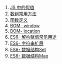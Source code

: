 1. [JS 中的假值][js01]
1. [数组常用方法][js02]
1. [函数定义][js03]
1. [BOM- window][bom01]
1. [BOM- location][bom02]
1. [ES6- 解构赋值常见用途][es01]
1. [ES6- 字符串扩展][es02]
1. [ES6- 数据结构Set][es03]
1. [ES6- 数据结构Map][es04]


[js03]: https://fgq233.github.io/md/js/js03
[js02]: https://fgq233.github.io/md/js/js02
[js01]: https://fgq233.github.io/md/js/js01
[es04]: https://fgq233.github.io/md/js/es04
[es03]: https://fgq233.github.io/md/js/es03
[es02]: https://fgq233.github.io/md/js/es02
[es01]: https://fgq233.github.io/md/js/es01
[bom01]: https://fgq233.github.io/md/js/bom01
[bom02]: https://fgq233.github.io/md/js/bom02
 
